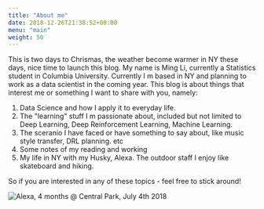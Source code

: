 ```yaml
---
title: "About me"
date: 2018-12-26T21:38:52+08:00
menu: "main"
weight: 50
---
```


This is two days to Chrismas, the weather become warmer in NY these days, nice time to launch this blog.
My name is Ming Li, currently a Statistics student in Columbia University. 
Currently I m based in NY and planning to work as a data scientist in the coming year.
This blog is about things that interest me or something I want to share with you, namely:

1. Data Science and how I apply it to everyday life.
2. The "learning" stuff I m passionate about, included but not limited to Deep Learning, Deep Reinforcement Learning, Machine Learning.
3. The sceranio I have faced or have something to say about, like music style transfer, DRL planning. etc
4. Some notes of my reading and working
5. My life in NY with my Husky, Alexa. The outdoor staff I enjoy like skateboard and hiking.

So if you are interested in any of these topics - feel free to stick around!

![Alexa, 4 months @ Central Park, July 4th 2018](/img/Alexa_4_months.jpg)